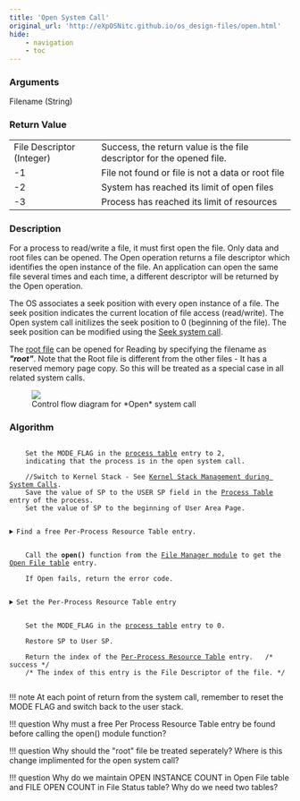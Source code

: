 ```yaml
---
title: 'Open System Call'
original_url: 'http://eXpOSNitc.github.io/os_design-files/open.html'
hide:
    - navigation
    - toc
---
```


### Arguments
Filename (String) 


### Return Value

|                           |                                                                       |
| ------------------------- | --------------------------------------------------------------------- |
| File Descriptor (Integer) | Success, the return value is the file descriptor for the opened file. |
| -1                        | File not found or file is not a data or root file                     |
| -2                        | System has reached its limit of open files                            |
| -3                        | Process has reached its limit of resources                            |


### Description
For a process to read/write a file, it must first open the file. Only data and root files can be opened. The Open operation returns a file descriptor which identifies the open instance of the file. An application can open the same file several times and each time, a different descriptor will be returned by the Open operation. 

The OS associates a seek position with every open instance of a file. The seek position indicates the current location of file access (read/write). The Open system call initilizes the seek position to 0 (beginning of the file). The seek position can be modified using the [Seek system call](seek.md).


The [root file](disk-ds.md#root-file) can be opened for Reading by specifying the filename as  ***"root"***. Note that the Root file is different from the other files - It has a reserved memory page copy. So this will be treated as a special case in all related system calls. 


   
<figure>
	<img src="../../assets/img/roadmap/open.png">
	<figcaption>Control flow diagram for *Open* system call</figcaption>
</figure>

  
  

### Algorithm

<pre><code>
	Set the MODE_FLAG in the <a href="../../os-design/process-table/" target="_blank">process table</a> entry to 2, 
	indicating that the process is in the open system call.

	//Switch to Kernel Stack - See <a href="../../os-design/stack-smcall/" target="_blank">Kernel Stack Management during System Calls</a>. 
	Save the value of SP to the USER SP field in the <a href="../../os-design/process-table/" target="_blank">Process Table</a> entry of the process.
	Set the value of SP to the beginning of User Area Page.

 	<details class="code-accordion"><summary>Find a free Per-Process Resource Table entry.</summary>
                Find the PID of the current process from the <a href="../../os-design/mem-ds/#system-status-table" target="_blank">System Status Table</a>.
                Find the User Area page number from the <a href="../../os-design/process-table/" target="_blank">Process Table </a>entry.
                The  <a href="../../os-design/process-table/#per-process-resource-table" target="_blank">Per-Process Resource Table</a> is located at the  <a href="../../support-tools/constants/" target="_blank">RESOURCE_TABLE_OFFSET</a> from the base of the <a href="../../os-design/process-table/#user-area" target="_blank"> User Area Page </a>.              
		Find a free <a href="../../os-design/process-table/#per-process-resource-table" target="_blank">Resource Table</a> entry.&nbsp;&nbsp;
		If there is no free entry, return -3.  </details>
 
	Call the <b>open()</b> function from the <a href="../../modules/module-03/" target="_blank">File Manager module</a> to get the <a href="../../os-design/mem-ds/#open-file-table" target="_blank">Open File table</a> entry.
		
	If Open fails, return the error code.

 	<details class="code-accordion"><summary>Set the Per-Process Resource Table entry</summary>
		Set the Resource Identifier field to <a href="../../support-tools/constants/" target="_blank">FILE </a>. 
		Set the Open File Table index field to the free Open File Table entry found.	     </details>

	Set the MODE_FLAG in the <a href="../../os-design/process-table/" target="_blank">process table</a> entry to 0.

	Restore SP to User SP.

	Return the index of the <a href="../../os-design/process-table/#per-process-resource-table" target="_blank">Per-Process Resource Table</a> entry. &nbsp;&nbsp;/* success */
	/* The index of this entry is the File Descriptor of the file. */

</code></pre> 


!!! note
	At each point of return from the system call, remember to reset the MODE FLAG and switch back to the user stack.
  

!!! question
	Why must a free Per Process Resource Table entry be found before calling the open() module function?

!!! question
	Why should the "root" file be treated seperately? Where is this change implimented for the open system call?


!!! question 
	Why do we maintain OPEN INSTANCE COUNT in Open File table and FILE OPEN COUNT in File Status table? Why do we need two tables?












































